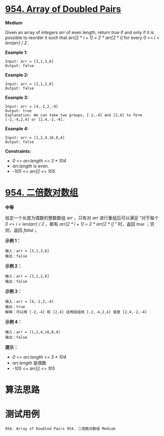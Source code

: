 # [954. Array of Doubled Pairs][enTitle]

**Medium**

Given an array of integers  *arr*  of even length, return  *true*  if and only if it is possible to reorder it such that  *arr[2 * i + 1] = 2 * arr[2 * i]*  for every  *0 <= i < len(arr) / 2* .



**Example 1:** 

```
Input: arr = [3,1,3,6]
Output: false

```

**Example 2:** 

```
Input: arr = [2,1,2,6]
Output: false

```

**Example 3:** 

```
Input: arr = [4,-2,2,-4]
Output: true
Explanation: We can take two groups, [-2,-4] and [2,4] to form [-2,-4,2,4] or [2,4,-2,-4].

```

**Example 4:** 

```
Input: arr = [1,2,4,16,8,4]
Output: false

```



**Constraints:** 

-  *0 <= arr.length <= 3 * 104*  
-  *arr.length*  is even. 
-  *-105 <= arr[i] <= 105* 


# [954. 二倍数对数组][cnTitle]

**中等**

给定一个长度为偶数的整数数组  *arr* ，只有对  *arr*  进行重组后可以满足 “对于每个  *0 <= i < len(arr) / 2* ，都有  *arr[2 * i + 1] = 2 * arr[2 * i]* ” 时，返回  *true* ；否则，返回  *false* 。



**示例 1：** 

```
输入：arr = [3,1,3,6]
输出：false

```

**示例 2：** 

```
输入：arr = [2,1,2,6]
输出：false

```

**示例 3：** 

```
输入：arr = [4,-2,2,-4]
输出：true
解释：可以用 [-2,-4] 和 [2,4] 这两组组成 [-2,-4,2,4] 或是 [2,4,-2,-4]

```

**示例 4：** 

```
输入：arr = [1,2,4,16,8,4]
输出：false

```



**提示：** 

-  *0 <= arr.length <= 3 * 104*  
-  *arr.length*  是偶数 
-  *-105 <= arr[i] <= 105* 




# 算法思路

# 测试用例
```
954. Array of Doubled Pairs 954. 二倍数对数组 Medium
```

[enTitle]: https://leetcode.com/problems/array-of-doubled-pairs/
[cnTitle]: https://leetcode-cn.com/problems/array-of-doubled-pairs/
